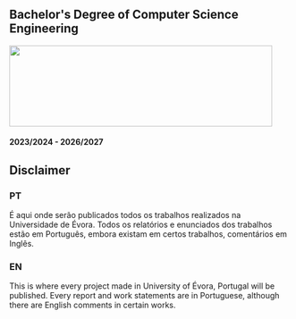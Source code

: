 ## Bachelor's Degree of Computer Science Engineering

<img src="https://github.com/miguelrocha1/UEvora/assets/120139770/6befbcc2-b6e0-4dbe-9836-7aa469f9faa0" width="470" height="145">

####                                             2023/2024 - 2026/2027

## Disclaimer
### PT
É aqui onde serão publicados todos os trabalhos realizados na Universidade de Évora.
  Todos os relatórios e enunciados dos trabalhos estão em Português, embora existam em certos trabalhos, comentários em Inglês.
### EN
This is where every project made in University of Évora, Portugal will be published.
  Every report and work statements are in Portuguese, although there are English comments in certain works.
